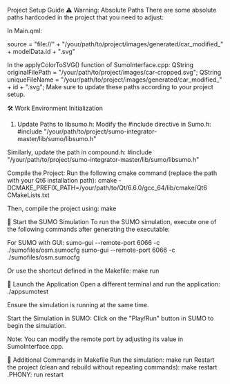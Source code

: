 Project Setup Guide
⚠️ Warning: Absolute Paths
There are some absolute paths hardcoded in the project that you need to adjust:

In Main.qml: 

source = "file://" + "/your/path/to/project/images/generated/car_modified_" + modelData.id + ".svg"

In the applyColorToSVG() function of SumoInterface.cpp:
QString originalFilePath = "/your/path/to/project/images/car-cropped.svg";
QString uniqueFileName = "/your/path/to/project/images/generated/car_modified_" + id + ".svg";
Make sure to update these paths according to your project setup.

🛠️ Work Environment Initialization
1. Update Paths to libsumo.h:
Modify the #include directive in Sumo.h:
#include "/your/path/to/project/sumo-integrator-master/lib/sumo/libsumo.h"

Similarly, update the path in compound.h:
#include "/your/path/to/project/sumo-integrator-master/lib/sumo/libsumo.h"

 Compile the Project:
Run the following cmake command (replace the path with your Qt6 installation path):
cmake -DCMAKE_PREFIX_PATH=/your/path/to/Qt/6.6.0/gcc_64/lib/cmake/Qt6 CMakeLists.txt

Then, compile the project using: make


🚗 Start the SUMO Simulation
To run the SUMO simulation, execute one of the following commands after generating the executable:

For SUMO with GUI:
sumo-gui --remote-port 6066 -c ./sumofiles/osm.sumocfg
sumo-gui --remote-port 6066 -c ./sumofiles/osm.sumocfg

Or use the shortcut defined in the Makefile: make run


🚀 Launch the Application
Open a different terminal and run the application: ./appsumotest

Ensure the simulation is running at the same time.

Start the Simulation in SUMO:
Click on the "Play/Run" button in SUMO to begin the simulation.

Note: You can modify the remote port by adjusting its value in SumoInterface.cpp.

🔧 Additional Commands in Makefile
Run the simulation:    make run
Restart the project (clean and rebuild without repeating commands): make restart
.PHONY: run restart








